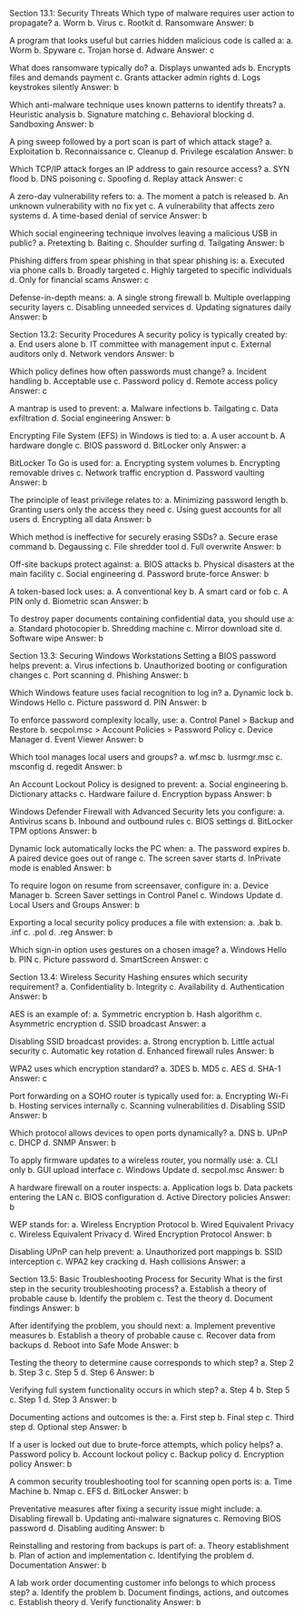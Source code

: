 Section 13.1: Security Threats 
Which type of malware requires user action to propagate?
a. Worm
b. Virus
c. Rootkit
d. Ransomware
Answer: b

A program that looks useful but carries hidden malicious code is called a:
a. Worm
b. Spyware
c. Trojan horse
d. Adware
Answer: c

What does ransomware typically do?
a. Displays unwanted ads
b. Encrypts files and demands payment
c. Grants attacker admin rights
d. Logs keystrokes silently
Answer: b

Which anti-malware technique uses known patterns to identify threats?
a. Heuristic analysis
b. Signature matching
c. Behavioral blocking
d. Sandboxing
Answer: b

A ping sweep followed by a port scan is part of which attack stage?
a. Exploitation
b. Reconnaissance
c. Cleanup
d. Privilege escalation
Answer: b

Which TCP/IP attack forges an IP address to gain resource access?
a. SYN flood
b. DNS poisoning
c. Spoofing
d. Replay attack
Answer: c

A zero-day vulnerability refers to:
a. The moment a patch is released
b. An unknown vulnerability with no fix yet
c. A vulnerability that affects zero systems
d. A time-based denial of service
Answer: b

Which social engineering technique involves leaving a malicious USB in public?
a. Pretexting
b. Baiting
c. Shoulder surfing
d. Tailgating
Answer: b

Phishing differs from spear phishing in that spear phishing is:
a. Executed via phone calls
b. Broadly targeted
c. Highly targeted to specific individuals
d. Only for financial scams
Answer: c

Defense-in-depth means:
a. A single strong firewall
b. Multiple overlapping security layers
c. Disabling unneeded services
d. Updating signatures daily
Answer: b

Section 13.2: Security Procedures 
A security policy is typically created by:
a. End users alone
b. IT committee with management input
c. External auditors only
d. Network vendors
Answer: b

Which policy defines how often passwords must change?
a. Incident handling
b. Acceptable use
c. Password policy
d. Remote access policy
Answer: c

A mantrap is used to prevent:
a. Malware infections
b. Tailgating
c. Data exfiltration
d. Social engineering
Answer: b

Encrypting File System (EFS) in Windows is tied to:
a. A user account
b. A hardware dongle
c. BIOS password
d. BitLocker only
Answer: a

BitLocker To Go is used for:
a. Encrypting system volumes
b. Encrypting removable drives
c. Network traffic encryption
d. Password vaulting
Answer: b

The principle of least privilege relates to:
a. Minimizing password length
b. Granting users only the access they need
c. Using guest accounts for all users
d. Encrypting all data
Answer: b

Which method is ineffective for securely erasing SSDs?
a. Secure erase command
b. Degaussing
c. File shredder tool
d. Full overwrite
Answer: b

Off-site backups protect against:
a. BIOS attacks
b. Physical disasters at the main facility
c. Social engineering
d. Password brute-force
Answer: b

A token-based lock uses:
a. A conventional key
b. A smart card or fob
c. A PIN only
d. Biometric scan
Answer: b

To destroy paper documents containing confidential data, you should use a:
a. Standard photocopier
b. Shredding machine
c. Mirror download site
d. Software wipe
Answer: b

Section 13.3: Securing Windows Workstations 
Setting a BIOS password helps prevent:
a. Virus infections
b. Unauthorized booting or configuration changes
c. Port scanning
d. Phishing
Answer: b

Which Windows feature uses facial recognition to log in?
a. Dynamic lock
b. Windows Hello
c. Picture password
d. PIN
Answer: b

To enforce password complexity locally, use:
a. Control Panel > Backup and Restore
b. secpol.msc > Account Policies > Password Policy
c. Device Manager
d. Event Viewer
Answer: b

Which tool manages local users and groups?
a. wf.msc
b. lusrmgr.msc
c. msconfig
d. regedit
Answer: b

An Account Lockout Policy is designed to prevent:
a. Social engineering
b. Dictionary attacks
c. Hardware failure
d. Encryption bypass
Answer: b

Windows Defender Firewall with Advanced Security lets you configure:
a. Antivirus scans
b. Inbound and outbound rules
c. BIOS settings
d. BitLocker TPM options
Answer: b

Dynamic lock automatically locks the PC when:
a. The password expires
b. A paired device goes out of range
c. The screen saver starts
d. InPrivate mode is enabled
Answer: b

To require logon on resume from screensaver, configure in:
a. Device Manager
b. Screen Saver settings in Control Panel
c. Windows Update
d. Local Users and Groups
Answer: b

Exporting a local security policy produces a file with extension:
a. .bak
b. .inf
c. .pol
d. .reg
Answer: b

Which sign-in option uses gestures on a chosen image?
a. Windows Hello
b. PIN
c. Picture password
d. SmartScreen
Answer: c

Section 13.4: Wireless Security 
Hashing ensures which security requirement?
a. Confidentiality
b. Integrity
c. Availability
d. Authentication
Answer: b

AES is an example of:
a. Symmetric encryption
b. Hash algorithm
c. Asymmetric encryption
d. SSID broadcast
Answer: a

Disabling SSID broadcast provides:
a. Strong encryption
b. Little actual security
c. Automatic key rotation
d. Enhanced firewall rules
Answer: b

WPA2 uses which encryption standard?
a. 3DES
b. MD5
c. AES
d. SHA-1
Answer: c

Port forwarding on a SOHO router is typically used for:
a. Encrypting Wi-Fi
b. Hosting services internally
c. Scanning vulnerabilities
d. Disabling SSID
Answer: b

Which protocol allows devices to open ports dynamically?
a. DNS
b. UPnP
c. DHCP
d. SNMP
Answer: b

To apply firmware updates to a wireless router, you normally use:
a. CLI only
b. GUI upload interface
c. Windows Update
d. secpol.msc
Answer: b

A hardware firewall on a router inspects:
a. Application logs
b. Data packets entering the LAN
c. BIOS configuration
d. Active Directory policies
Answer: b

WEP stands for:
a. Wireless Encryption Protocol
b. Wired Equivalent Privacy
c. Wireless Equivalent Privacy
d. Wired Encryption Protocol
Answer: b

Disabling UPnP can help prevent:
a. Unauthorized port mappings
b. SSID interception
c. WPA2 key cracking
d. Hash collisions
Answer: a

Section 13.5: Basic Troubleshooting Process for Security 
What is the first step in the security troubleshooting process?
a. Establish a theory of probable cause
b. Identify the problem
c. Test the theory
d. Document findings
Answer: b

After identifying the problem, you should next:
a. Implement preventive measures
b. Establish a theory of probable cause
c. Recover data from backups
d. Reboot into Safe Mode
Answer: b

Testing the theory to determine cause corresponds to which step?
a. Step 2
b. Step 3
c. Step 5
d. Step 6
Answer: b

Verifying full system functionality occurs in which step?
a. Step 4
b. Step 5
c. Step 1
d. Step 3
Answer: b

Documenting actions and outcomes is the:
a. First step
b. Final step
c. Third step
d. Optional step
Answer: b

If a user is locked out due to brute-force attempts, which policy helps?
a. Password policy
b. Account lockout policy
c. Backup policy
d. Encryption policy
Answer: b

A common security troubleshooting tool for scanning open ports is:
a. Time Machine
b. Nmap
c. EFS
d. BitLocker
Answer: b

Preventative measures after fixing a security issue might include:
a. Disabling firewall
b. Updating anti-malware signatures
c. Removing BIOS password
d. Disabling auditing
Answer: b

Reinstalling and restoring from backups is part of:
a. Theory establishment
b. Plan of action and implementation
c. Identifying the problem
d. Documentation
Answer: b

A lab work order documenting customer info belongs to which process step?
a. Identify the problem
b. Document findings, actions, and outcomes
c. Establish theory
d. Verify functionality
Answer: b